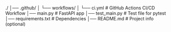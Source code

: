 ./
│── .github/
│   └── workflows/
│       └── ci.yml   # GitHub Actions CI/CD Workflow
│── main.py          # FastAPI app
│── test_main.py     # Test file for pytest
│── requirements.txt # Dependencies
│── README.md        # Project info (optional)
